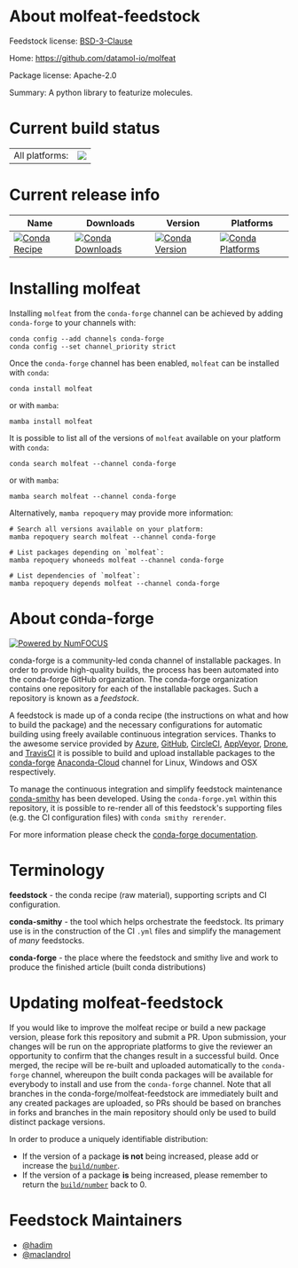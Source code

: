 About molfeat-feedstock
=======================

Feedstock license: [BSD-3-Clause](https://github.com/conda-forge/molfeat-feedstock/blob/main/LICENSE.txt)

Home: https://github.com/datamol-io/molfeat

Package license: Apache-2.0

Summary: A python library to featurize molecules.

Current build status
====================


<table><tr><td>All platforms:</td>
    <td>
      <a href="https://dev.azure.com/conda-forge/feedstock-builds/_build/latest?definitionId=18955&branchName=main">
        <img src="https://dev.azure.com/conda-forge/feedstock-builds/_apis/build/status/molfeat-feedstock?branchName=main">
      </a>
    </td>
  </tr>
</table>

Current release info
====================

| Name | Downloads | Version | Platforms |
| --- | --- | --- | --- |
| [![Conda Recipe](https://img.shields.io/badge/recipe-molfeat-green.svg)](https://anaconda.org/conda-forge/molfeat) | [![Conda Downloads](https://img.shields.io/conda/dn/conda-forge/molfeat.svg)](https://anaconda.org/conda-forge/molfeat) | [![Conda Version](https://img.shields.io/conda/vn/conda-forge/molfeat.svg)](https://anaconda.org/conda-forge/molfeat) | [![Conda Platforms](https://img.shields.io/conda/pn/conda-forge/molfeat.svg)](https://anaconda.org/conda-forge/molfeat) |

Installing molfeat
==================

Installing `molfeat` from the `conda-forge` channel can be achieved by adding `conda-forge` to your channels with:

```
conda config --add channels conda-forge
conda config --set channel_priority strict
```

Once the `conda-forge` channel has been enabled, `molfeat` can be installed with `conda`:

```
conda install molfeat
```

or with `mamba`:

```
mamba install molfeat
```

It is possible to list all of the versions of `molfeat` available on your platform with `conda`:

```
conda search molfeat --channel conda-forge
```

or with `mamba`:

```
mamba search molfeat --channel conda-forge
```

Alternatively, `mamba repoquery` may provide more information:

```
# Search all versions available on your platform:
mamba repoquery search molfeat --channel conda-forge

# List packages depending on `molfeat`:
mamba repoquery whoneeds molfeat --channel conda-forge

# List dependencies of `molfeat`:
mamba repoquery depends molfeat --channel conda-forge
```


About conda-forge
=================

[![Powered by
NumFOCUS](https://img.shields.io/badge/powered%20by-NumFOCUS-orange.svg?style=flat&colorA=E1523D&colorB=007D8A)](https://numfocus.org)

conda-forge is a community-led conda channel of installable packages.
In order to provide high-quality builds, the process has been automated into the
conda-forge GitHub organization. The conda-forge organization contains one repository
for each of the installable packages. Such a repository is known as a *feedstock*.

A feedstock is made up of a conda recipe (the instructions on what and how to build
the package) and the necessary configurations for automatic building using freely
available continuous integration services. Thanks to the awesome service provided by
[Azure](https://azure.microsoft.com/en-us/services/devops/), [GitHub](https://github.com/),
[CircleCI](https://circleci.com/), [AppVeyor](https://www.appveyor.com/),
[Drone](https://cloud.drone.io/welcome), and [TravisCI](https://travis-ci.com/)
it is possible to build and upload installable packages to the
[conda-forge](https://anaconda.org/conda-forge) [Anaconda-Cloud](https://anaconda.org/)
channel for Linux, Windows and OSX respectively.

To manage the continuous integration and simplify feedstock maintenance
[conda-smithy](https://github.com/conda-forge/conda-smithy) has been developed.
Using the ``conda-forge.yml`` within this repository, it is possible to re-render all of
this feedstock's supporting files (e.g. the CI configuration files) with ``conda smithy rerender``.

For more information please check the [conda-forge documentation](https://conda-forge.org/docs/).

Terminology
===========

**feedstock** - the conda recipe (raw material), supporting scripts and CI configuration.

**conda-smithy** - the tool which helps orchestrate the feedstock.
                   Its primary use is in the construction of the CI ``.yml`` files
                   and simplify the management of *many* feedstocks.

**conda-forge** - the place where the feedstock and smithy live and work to
                  produce the finished article (built conda distributions)


Updating molfeat-feedstock
==========================

If you would like to improve the molfeat recipe or build a new
package version, please fork this repository and submit a PR. Upon submission,
your changes will be run on the appropriate platforms to give the reviewer an
opportunity to confirm that the changes result in a successful build. Once
merged, the recipe will be re-built and uploaded automatically to the
`conda-forge` channel, whereupon the built conda packages will be available for
everybody to install and use from the `conda-forge` channel.
Note that all branches in the conda-forge/molfeat-feedstock are
immediately built and any created packages are uploaded, so PRs should be based
on branches in forks and branches in the main repository should only be used to
build distinct package versions.

In order to produce a uniquely identifiable distribution:
 * If the version of a package **is not** being increased, please add or increase
   the [``build/number``](https://docs.conda.io/projects/conda-build/en/latest/resources/define-metadata.html#build-number-and-string).
 * If the version of a package **is** being increased, please remember to return
   the [``build/number``](https://docs.conda.io/projects/conda-build/en/latest/resources/define-metadata.html#build-number-and-string)
   back to 0.

Feedstock Maintainers
=====================

* [@hadim](https://github.com/hadim/)
* [@maclandrol](https://github.com/maclandrol/)

